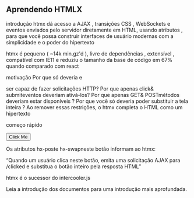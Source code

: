  


## Aprendendo HTMLX 

 introdução
htmx dá acesso a AJAX , transições CSS , WebSockets e eventos enviados pelo servidor diretamente em HTML, usando atributos , para que você possa construir interfaces de usuário modernas com a simplicidade e o poder do hipertexto

htmx é pequeno ( ~14k min.gz'd ), livre de dependências , extensível , compatível com IE11 e reduziu o tamanho da base de código em 67% quando comparado com react

motivação
Por que só deveria <a>e <form>ser capaz de fazer solicitações HTTP?
Por que apenas click& submiteventos deveriam ativá-los?
Por que apenas GET& POSTmétodos deveriam estar disponíveis ?
Por que você só deveria poder substituir a tela inteira ?
Ao remover essas restrições, o htmx completa o HTML como um hipertexto



começo rápido
  <script src="https://unpkg.com/htmx.org@1.9.10"></script>
  <!-- have a button POST a click via AJAX -->
  <button hx-post="/clicked" hx-swap="outerHTML">
    Click Me
  </button>




Os atributos hx-poste hx-swapneste botão informam ao htmx:

“Quando um usuário clica neste botão, emita uma solicitação AJAX para /clicked e substitua o botão inteiro pela resposta HTML”

htmx é o sucessor do intercooler.js

Leia a introdução dos documentos para uma introdução mais aprofundada.

